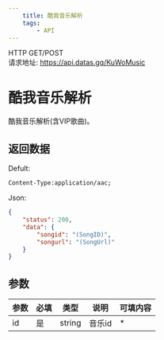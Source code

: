```yaml
---
    title: 酷我音乐解析
    tags:
        - API
---
```

<span class="http">HTTP GET/POST</span>  
请求地址: https://api.datas.gq/KuWoMusic

# 酷我音乐解析
酷我音乐解析(含VIP歌曲)。

## 返回数据
Defult:
```
Content-Type:application/aac;
```
Json:
```json
{
    "status": 200,
    "data": {
        "songid": "(SongID)",
        "songurl": "(SongUrl)"
    }
}
```

## 参数
| 参数 | 必填 | 类型 | 说明 | 可填内容 |
| --- | --- | --- | --- | --- |
| id | 是 | string | 音乐id | * |

<script async src="https://pagead2.googlesyndication.com/pagead/js/adsbygoogle.js?client=ca-pub-3270219743311431" crossorigin="anonymous"></script>